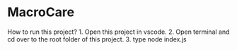 # MacroCare

How to run this project?
    1. Open this project in vscode.
    2. Open terminal and cd over to the root folder of this project.
    3. type node index.js